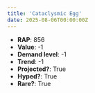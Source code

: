```yaml
---
title: 'Cataclysmic Egg'
date: 2025-08-06T00:00:00Z
---
```

- **RAP**: 856
- **Value**: -1
- **Demand level**: -1
- **Trend**: -1
- **Projected?**: True
- **Hyped?**: True
- **Rare?**: True
